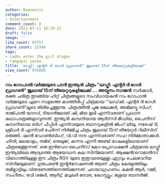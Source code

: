```yaml
---
author: Beaumaris
categories:
- Entertainment
comment_count: 0
date: 2022-07-11 16:29:22
draft: false
image: ''
like_count: 65757
share_count: 25349
tags:
- Ladki enter the girl dragon
- ramgopal varma
title: 'ലഡ്കി: എൻ്റർ ദി ഗേൾ ഡ്രാഗൺ" ജൂലായ് 15ന് തീയേറ്ററുകളിലേക്ക്'
view_count: 976886
---
```


**റാം ഗോപാൽ വർമ്മയുടെ പാൻ ഇന്ത്യൻ ചിത്രം "ലഡ്കി: എൻ്റർ ദി ഗേൾ ഡ്രാഗൺ" ജൂലായ് 15ന് തീയേറ്ററുകളിലേക്ക്....** **അയ്മനം സാജൻ** സർക്കാർ, രക്ത ചരിത്ര തുടങ്ങിയ ഹിറ്റ് ചിത്രങ്ങളുടെ സംവിധായകൻ റാം ഗോപാൽ വർമ്മയുടെ ഏറെ നാളത്തെ കാത്തിരിപ്പ് ചിത്രമായ '"ലഡ്‌കി: എന്റർ ദി ഗേൾ ഡ്രാഗണി"ലൂടെ തിരിച്ചെത്തുന്നു. ചിത്രത്തിൽ പൂജ ഭലേക്കർ, അഭിമന്യു സിംഗ്, രാജ്പാൽ യാദവ്, ടിയാൻലോങ് ഷി, മിയ മുഖി എന്നിവരാണ് പ്രധാന കഥാപാത്രങ്ങളാവുന്നത്. ഇന്ത്യൻ കമ്പനിയായ ആർട്‌സി മീഡിയ, ചൈനീസ് കമ്പനിയായ ബിഗ് പീപ്പിൾ എന്നിവയുടെ ബാനറുകളിൽ ജിംഗ് ലിയു, നരേഷ് ടി, ശ്രീധർ ടി എന്നിവർ ചേർന്ന് നിർമ്മിച്ച ചിത്രം ജൂലായ് 15ന് തീയേറ്റർ റിലീസിന് ഒരുങ്ങി. ഷാൻ ഡോൺബിംഗ്, വി.വി നന്ദ എന്നിവരാണ് സഹ നിർമ്മാതാക്കൾ. ഹിന്ദി, മലയാളം, തമിഴ്‌, തെലുങ്ക്, കന്നട എന്നീ അഞ്ച് ഭാഷകളിലായാണ് ചിത്രമെത്തുന്നത്. ഒരു ഇൻഡോ-ചൈനീസ് കോ-പ്രൊഡക്ഷൻ ചിത്രമായ ലഡ്കി ഇന്ത്യയിലെ ആദ്യത്തെ ആയോധന കല സിനിമയാണ്. ആക്ഷൻ/റൊമാൻസ് വിഭാഗത്തിലുള്ള ഈ ചിത്രം RGV യുടെ ഇതുവരെയുള്ള ഏറ്റവും ചെലവേറിയ സിനിമയുമാണ്. ഗുരുപരൺ ഇൻ്റർനേഷണൽ ആണ് ചിത്രം കേരളത്തിലും തമിഴ്നാട്ടിലും വിതരണത്തിനെത്തിക്കുന്നത്. ഛായാഗ്രഹണം: കമൽ ആർ, റമ്മി, സംഗീതം: രവി ശങ്കർ, ആർട്ട്: മധുഖർ ദേവര, കോസ്റ്റ്യൂം: ശ്രേയ ബാനർജി.